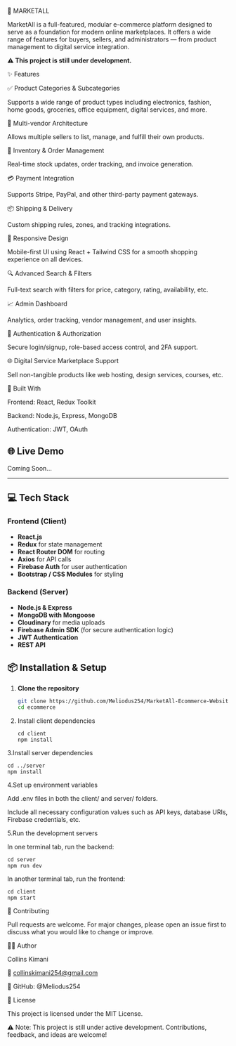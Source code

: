 🛒 MARKETALL

MarketAll is a full-featured, modular e-commerce platform designed to serve as a foundation for modern online marketplaces. It offers a wide range of features for buyers, sellers, and administrators — from product management to digital service integration.

**⚠️ This project is still under development.**

✨ Features

✅ Product Categories & Subcategories

Supports a wide range of product types including electronics, fashion, home goods, groceries, office equipment, digital services, and more.

👥 Multi-vendor Architecture

Allows multiple sellers to list, manage, and fulfill their own products.

🧾 Inventory & Order Management

Real-time stock updates, order tracking, and invoice generation.

💳 Payment Integration

Supports Stripe, PayPal, and other third-party payment gateways.

📦 Shipping & Delivery

Custom shipping rules, zones, and tracking integrations.

📱 Responsive Design

Mobile-first UI using React + Tailwind CSS for a smooth shopping experience on all devices.

🔍 Advanced Search & Filters

Full-text search with filters for price, category, rating, availability, etc.

📈 Admin Dashboard

Analytics, order tracking, vendor management, and user insights.

🔐 Authentication & Authorization

Secure login/signup, role-based access control, and 2FA support.

🌐 Digital Service Marketplace Support

Sell non-tangible products like web hosting, design services, courses, etc.

🧱 Built With

Frontend: React, Redux Toolkit

Backend: Node.js, Express, MongoDB

Authentication: JWT, OAuth

## 🌐 Live Demo

Coming Soon...

---

## 💻 Tech Stack


### Frontend (Client)

- **React.js**
- **Redux** for state management
- **React Router DOM** for routing
- **Axios** for API calls
- **Firebase Auth** for user authentication
- **Bootstrap / CSS Modules** for styling

### Backend (Server)

- **Node.js & Express**
- **MongoDB with Mongoose**
- **Cloudinary** for media uploads
- **Firebase Admin SDK** (for secure authentication logic)
- **JWT Authentication**
- **REST API**


## 📦 Installation & Setup
1. **Clone the repository**
   ```bash
   git clone https://github.com/Meliodus254/MarketAll-Ecommerce-Website-.git
   cd ecommerce
2. Install client dependencies
   ```
   cd client
   npm install
3.Install server dependencies
     
    cd ../server
    npm install
4.Set up environment variables

Add .env files in both the client/ and server/ folders.

Include all necessary configuration values such as API keys, database URIs, Firebase credentials, etc.

5.Run the development servers

In one terminal tab, run the backend:
    
    cd server
    npm run dev
In another terminal tab, run the frontend:

    cd client
    npm start

📌 Contributing

Pull requests are welcome. For major changes, please open an issue first to discuss what you would like to change or improve.

👨‍💻 Author

Collins Kimani

📧 collinskimani254@gmail.com

🔗 GitHub: @Meliodus254


📝 License

This project is licensed under the MIT License.



⚠️ Note: This project is still under active development. Contributions, feedback, and ideas are welcome!







